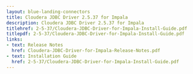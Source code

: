 ```yaml
---
layout: blue-landing-connectors
title: Cloudera JDBC Driver 2.5.37 for Impala
description: Cloudera JDBC Driver 2.5.37 for Impala
titlehref: 2-5-37/Cloudera-JDBC-Driver-for-Impala-Install-Guide.pdf
titlepdf: 2-5-37/Cloudera-JDBC-Driver-for-Impala-Install-Guide.pdf
links:
- text: Release Notes
  href: Cloudera-JDBC-Driver-for-Impala-Release-Notes.pdf
- text: Installation Guide
  href: 2-5-37/Cloudera-JDBC-Driver-for-Impala-Install-Guide.pdf
---
```

